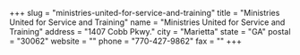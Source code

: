 +++
slug = "ministries-united-for-service-and-training"
title = "Ministries United for Service and Training"
name = "Ministries United for Service and Training"
address = "1407 Cobb Pkwy."
city = "Marietta"
state = "GA"
postal = "30062"
website = ""
phone = "770-427-9862"
fax = ""
+++
